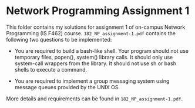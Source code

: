 # Network Programming Assignment 1

This folder contains my solutions for assignment 1 of on-campus Network Programming (IS F462) course. `182_NP_assignment-1.pdf` contains the following two questions to be implemented:

* You are required to build a bash-like shell. Your program should not
use temporary files, popen(), system() library calls. It should only use system-call wrappers from the library. It should not use sh or bash shells to execute a command.

* You are required to implement a group messaging system using message queues provided by the UNIX OS.

More details and requirements can be found in `182_NP_assignment-1.pdf`.

